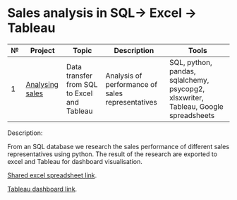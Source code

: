 # Sales analysis in SQL-> Excel -> Tableau
| № | Project   | Topic   |Description                                                    | Tools |
|---|----------|--------|------------------------------------------------------------|-------------|
|1  |[Analysing sales](https://github.com/Susan-Calvin/Sales-analysis-in-SQL-Excel-Tableau/blob/main/SQL_Excel_Tableau.ipynb)|Data transfer from SQL to Excel and Tableau|Analysis of performance of sales representatives|SQL, python, pandas, sqlalchemy, psycopg2, xlsxwriter, Tableau, Google spreadsheets|

Description:

From an SQL database we research the sales performance of different sales representatives using python. The result of the research are exported to excel and Tableau for dashboard visualisation. 

[Shared excel spreadsheet link](https://docs.google.com/spreadsheets/d/10Jt5K3catL6SpedqpWEEAGEbwMSolpWR/edit?usp=sharing&ouid=102290911037493389308&rtpof=true&sd=true). 

[Tableau dashboard link](https://public.tableau.com/views/SalesAnalysisProject_16594313729070/MyDashboard?:language=en-US&publish=yes&:display_count=n&:origin=viz_share_link).
